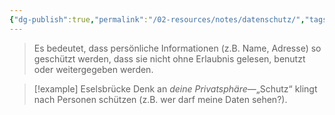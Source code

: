```yaml
---
{"dg-publish":true,"permalink":"/02-resources/notes/datenschutz/","tags":["ausbildung/gfn/ap1/vorbereitung","sicherheit/it-sicherheit"],"noteIcon":"","updated":"2025-09-27T01:32:43.000+02:00"}
---
```


>Es bedeutet, dass persönliche Informationen (z.B. Name, Adresse) so geschützt werden, dass sie nicht ohne Erlaubnis gelesen, benutzt oder weitergegeben werden.

>[!example] Eselsbrücke
>Denk an _deine Privatsphäre_—„Schutz“ klingt nach Personen schützen (z.B. wer darf meine Daten sehen?).